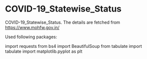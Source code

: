 # COVID-19_Statewise_Status

COVID-19_Statewise_Status.  The details are fetched from https://www.mohfw.gov.in/

Used following packages:

import requests 
from bs4 import BeautifulSoup 
from tabulate import tabulate 
import matplotlib.pyplot as plt 

